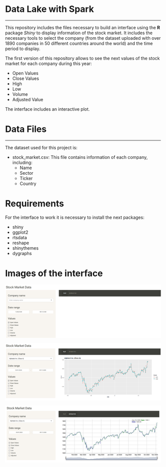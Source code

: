 # Data Lake with Spark
***
This repository includes the files necessary  to build an interface using the **R** package _Shiny_ to display information of the stock market. It includes the necessary tools to select the company (from the dataset uploaded with over 1890 companies in 50 different countries around the world) and the time period to display. 

The first version of this repository allows to see the next values of the stock market for each company during this year:
- Open Values
- Close Values
- High
- Low
- Volume
- Adjusted Value

The interface includes an interactive plot.

# Data Files
***
The dataset used for this project is:
- stock_market.csv: This file contains information of each company, including:
    - Name
    - Sector
    - Ticker
    - Country
    
# Requirements
For the interface to work it is necessary to install the next packages:  
- shiny  
- ggplot2  
- rtsdata  
- reshape  
- shinythemes  
- dygraphs  

# Images of the interface

![alt text](https://raw.githubusercontent.com/Gares95/Stock-Market-Interface-R/master/Img/Pasive.PNG)

![alt text](https://raw.githubusercontent.com/Gares95/Stock-Market-Interface-R/master/Img/MainPage.PNG)

![alt text](https://raw.githubusercontent.com/Gares95/Stock-Market-Interface-R/master/Img/Interactive2.png)